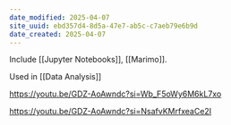 ```yaml
---
date_modified: 2025-04-07
site_uuid: ebd357d4-8d5a-47e7-ab5c-c7aeb79e6b9d
date_created: 2025-04-07
---
```


Include [[Jupyter Notebooks]], [[Marimo]]. 

Used in [[Data Analysis]]


https://youtu.be/GDZ-AoAwndc?si=Wb_F5oWy6M6kL7xo

https://youtu.be/GDZ-AoAwndc?si=NsafvKMrfxeaCe2I